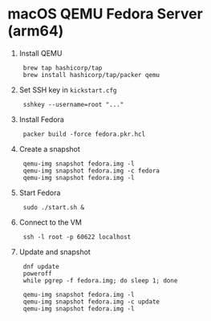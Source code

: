 # macOS QEMU Fedora Server (arm64)

1. Install QEMU

		brew tap hashicorp/tap
		brew install hashicorp/tap/packer qemu

1. Set SSH key in `kickstart.cfg`

		sshkey --username=root "..."

1. Install Fedora

		packer build -force fedora.pkr.hcl

1. Create a snapshot

		qemu-img snapshot fedora.img -l
		qemu-img snapshot fedora.img -c fedora
		qemu-img snapshot fedora.img -l

1. Start Fedora

		sudo ./start.sh &

1. Connect to the VM

		ssh -l root -p 60622 localhost

1. Update and snapshot

		dnf update
		poweroff
		while pgrep -f fedora.img; do sleep 1; done

		qemu-img snapshot fedora.img -l
		qemu-img snapshot fedora.img -c update
		qemu-img snapshot fedora.img -l
